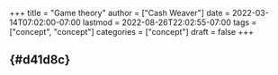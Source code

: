 +++
title = "Game theory"
author = ["Cash Weaver"]
date = 2022-03-14T07:02:00-07:00
lastmod = 2022-08-26T22:02:55-07:00
tags = ["concept", "concept"]
categories = ["concept"]
draft = false
+++

##  {#d41d8c}
